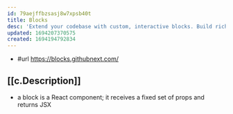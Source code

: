 ```yaml
---
id: 79aejffbzsasj8w7xpsb40t
title: Blocks
desc: 'Extend your codebase with custom, interactive blocks. Build rich documentation, enhance your workflows, and bring your repository to life.'
updated: 1694207370575
created: 1694194792834
---
```


- #url https://blocks.githubnext.com/

## [[c.Description]]

- a block is a React component; it receives a fixed set of props and returns JSX